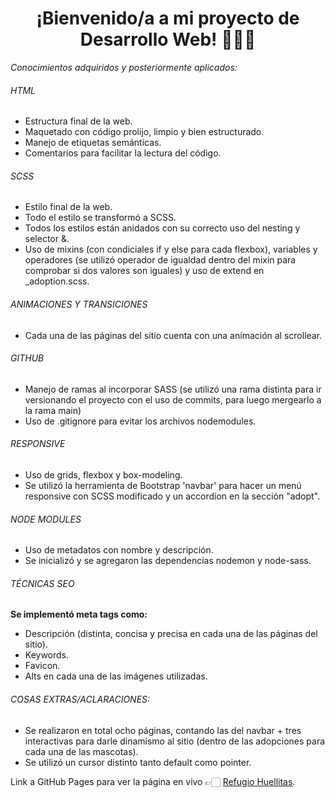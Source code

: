 <h1 align="center"> ¡Bienvenido/a a mi proyecto de Desarrollo Web! 👩🏻‍💻 </h1>

_Conocimientos adquiridos y posteriormente aplicados:_

###### HTML

- Estructura final de la web.
- Maquetado con código prolijo, limpio y bien estructurado.
- Manejo de etiquetas semánticas.
- Comentarios para facilitar la lectura del código.

###### SCSS

- Estilo final de la web.
- Todo el estilo se transformó a SCSS.
- Todos los estilos están anidados con su correcto uso del nesting y selector &.
- Uso de mixins (con condiciales if y else para cada flexbox), variables y operadores (se utilizó operador de igualdad dentro del mixin para comprobar si dos valores son iguales) y uso de extend en \_adoption.scss.

###### ANIMACIONES Y TRANSICIONES

- Cada una de las páginas del sitio cuenta con una animación al scrollear.

###### GITHUB

- Manejo de ramas al incorporar SASS (se utilizó una rama distinta para ir versionando el proyecto con el uso de commits, para luego mergearlo a la rama main)
- Uso de .gitignore para evitar los archivos nodemodules.

###### RESPONSIVE

- Uso de grids, flexbox y box-modeling.
- Se utilizó la herramienta de Bootstrap 'navbar' para hacer un menú responsive con SCSS modificado y un accordion en la sección "adopt".

###### NODE MODULES

- Uso de metadatos con nombre y descripción.
- Se inicializó y se agregaron las dependencias nodemon y node-sass.

###### TÉCNICAS SEO

**Se implementó meta tags como:**

- Descripción (distinta, concisa y precisa en cada una de las páginas del sitio).
- Keywords.
- Favicon.
- Alts en cada una de las imágenes utilizadas.

###### COSAS EXTRAS/ACLARACIONES:

- Se realizaron en total ocho páginas, contando las del navbar + tres interactivas para darle dinamismo al sitio (dentro de las adopciones para cada una de las mascotas).
- Se utilizó un cursor distinto tanto default como pointer.

Link a GitHub Pages para ver la página en vivo 👉🏻 [Refugio Huellitas](https://yenifer-gonzalez.github.io/PreEntrega3-Gonzalez/).
